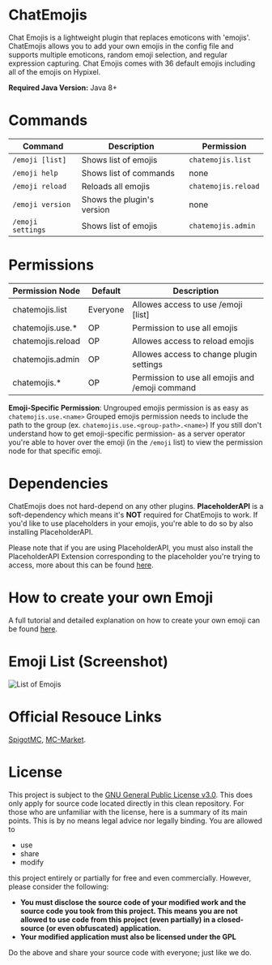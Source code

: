 # ChatEmojis
Chat Emojis is a lightweight plugin that replaces emoticons with 'emojis'.
ChatEmojis allows you to add your own emojis in the config file and supports multiple emoticons, random emoji selection, and regular expression capturing. Chat Emojis comes with 36 default emojis including all of the emojis on Hypixel.

**Required Java Version:** Java 8+

# Commands
| Command | Description | Permission |
| ------  | ------ | ------ |
| `/emoji [list]` | Shows list of emojis | `chatemojis.list` |
| `/emoji help` | Shows list of commands | none |
| `/emoji reload` | Reloads all emojis | `chatemojis.reload` |
| `/emoji version` | Shows the plugin's version | none |
| `/emoji settings` | Shows list of emojis | `chatemojis.admin` |

# Permissions
| Permission Node | Default | Description
| ------ | ------ | ------ |
| chatemojis.list | Everyone | Allowes access to use /emoji [list] |
| chatemojis.use.* | OP | Permission to use all emojis |
| chatemojis.reload | OP | Allowes access to reload emojis |
| chatemojis.admin | OP | Allowes access to change plugin settings |
| chatemojis.* | OP | Permission to use all emojis and /emoji command |

**Emoji-Specific Permission**:
Ungrouped emojis permission is as easy as `chatemojis.use.<name>`
Grouped emojis permission needs to include the path to the group (ex. `chatemojis.use.<group-path>.<name>`)
If you still don't understand how to get emoji-specific permission- as a server operator you're able to hover over the emoji (in the `/emoji` list) to view the permission node for that specific emoji.

# Dependencies
ChatEmojis does not hard-depend on any other plugins.
**PlaceholderAPI** is a soft-dependency which means it's **NOT** required for ChatEmojis to work. If you'd like to use placeholders in your emojis, you're able to do so by also installing PlaceholderAPI.

Please note that if you are using PlaceholderAPI, you must also install the PlaceholderAPI Extension corresponding to the placeholder you're trying to access, more about this can be found [here](https://github.com/PlaceholderAPI/PlaceholderAPI/wiki/Placeholders).

# How to create your own Emoji
A full tutorial and detailed explanation on how to create your own emoji can be found [here](https://github.com/Mxlvin/ChatEmojis/wiki/How-to-create-your-own-emoji).

# Emoji List (Screenshot)
![List of Emojis](https://i.imgur.com/B0s6wga.png)

# Official Resouce Links
[SpigotMC](https://www.spigotmc.org/resources/chatemojis.88027/), [MC-Market](https://www.mc-market.org/resources/19063/).

# License
This project is subject to the [GNU General Public License v3.0](https://github.com/Mxlvin/ChatEmojis/blob/main/LICENSE). This does only apply for source code located directly in this clean repository.
For those who are unfamiliar with the license, here is a summary of its main points. This is by no means legal advice nor legally binding.
You are allowed to
 - use
 - share
 - modify

this project entirely or partially for free and even commercially. However, please consider the following:

 - **You must disclose the source code of your modified work and the source code you took from this project. This means you are not allowed to use code from this project (even partially) in a closed-source (or even obfuscated) application.**
 - **Your modified application must also be licensed under the GPL**

Do the above and share your source code with everyone; just like we do.
